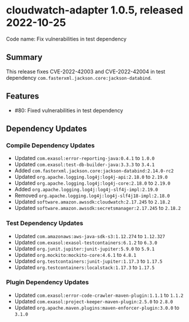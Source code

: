 # cloudwatch-adapter 1.0.5, released 2022-10-25

Code name: Fix vulnerabilities in test dependency

## Summary

This release fixes CVE-2022-42003 and CVE-2022-42004 in test dependency `com.fasterxml.jackson.core:jackson-databind`.

## Features

* #80: Fixed vulnerabilities in test dependency

## Dependency Updates

### Compile Dependency Updates

* Updated `com.exasol:error-reporting-java:0.4.1` to `1.0.0`
* Updated `com.exasol:test-db-builder-java:3.3.3` to `3.4.1`
* Added `com.fasterxml.jackson.core:jackson-databind:2.14.0-rc2`
* Updated `org.apache.logging.log4j:log4j-api:2.18.0` to `2.19.0`
* Updated `org.apache.logging.log4j:log4j-core:2.18.0` to `2.19.0`
* Added `org.apache.logging.log4j:log4j-slf4j-impl:2.19.0`
* Removed `org.apache.logging.log4j:log4j-slf4j18-impl:2.18.0`
* Updated `software.amazon.awssdk:cloudwatch:2.17.245` to `2.18.2`
* Updated `software.amazon.awssdk:secretsmanager:2.17.245` to `2.18.2`

### Test Dependency Updates

* Updated `com.amazonaws:aws-java-sdk-s3:1.12.274` to `1.12.327`
* Updated `com.exasol:exasol-testcontainers:6.1.2` to `6.3.0`
* Updated `org.junit.jupiter:junit-jupiter:5.9.0` to `5.9.1`
* Updated `org.mockito:mockito-core:4.6.1` to `4.8.1`
* Updated `org.testcontainers:junit-jupiter:1.17.3` to `1.17.5`
* Updated `org.testcontainers:localstack:1.17.3` to `1.17.5`

### Plugin Dependency Updates

* Updated `com.exasol:error-code-crawler-maven-plugin:1.1.1` to `1.1.2`
* Updated `com.exasol:project-keeper-maven-plugin:2.5.0` to `2.8.0`
* Updated `org.apache.maven.plugins:maven-enforcer-plugin:3.0.0` to `3.1.0`
